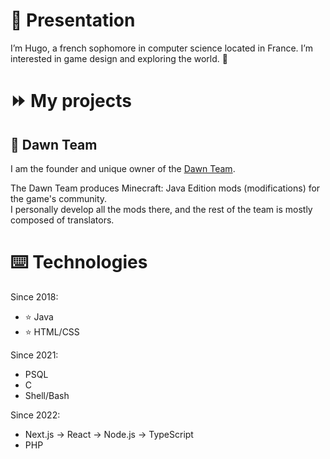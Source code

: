 # 👋 Presentation
I’m Hugo, a french sophomore in computer science located in France.
I’m interested in game design and exploring the world. 👀

# ⏩ My projects
## 🌙 Dawn Team
I am the founder and unique owner of the [Dawn Team](https://github.com/DawnTeamMC). 

The Dawn Team produces Minecraft: Java Edition mods (modifications) for the game's community.  
I personally develop all the mods there, and the rest of the team is mostly composed of translators.

# ⌨️ Technologies
Since 2018:
- ⭐ Java
- ⭐ HTML/CSS

Since 2021:
- PSQL
- C
- Shell/Bash

Since 2022:
- Next.js -> React -> Node.js -> TypeScript
- PHP
